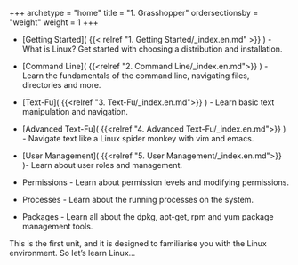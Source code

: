 +++
archetype = "home"
title = "1. Grasshopper"
ordersectionsby = "weight"
weight = 1
+++

* [Getting Started]( {{< relref "1. Getting Started/_index.en.md" >}} ) - What is Linux? Get started with choosing a distribution and installation.

* [Command Line]( {{<relref "2. Command Line/_index.en.md">}} ) - Learn the fundamentals of the command line, navigating files, directories and more.

* [Text-Fu]( {{<relref "3. Text-Fu/_index.en.md">}} ) - Learn basic text manipulation and navigation.

* [Advanced Text-Fu]( {{<relref "4. Advanced Text-Fu/_index.en.md">}} ) - Navigate text like a Linux spider monkey with vim and emacs.

* [User Management]( {{<relref "5. User Management/_index.en.md">}} )- Learn about user roles and management.

* Permissions - Learn about permission levels and modifying permissions.

* Processes - Learn about the running processes on the system.

* Packages - Learn all about the dpkg, apt-get, rpm and yum package management tools.

This is the first unit, and it is designed to familiarise you with the Linux environment. So let’s learn Linux...
